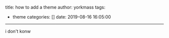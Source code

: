 title: how to add a theme
author: yorkmass
tags:
  - theme
categories: []
date: 2019-08-16 16:05:00
---
i don't konw